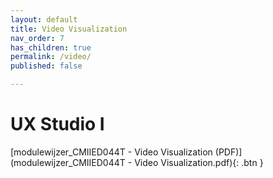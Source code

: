 ```yaml
---
layout: default
title: Video Visualization
nav_order: 7
has_children: true
permalink: /video/
published: false

---
```


# UX Studio I

[modulewijzer_CMIIED044T - Video Visualization (PDF)](modulewijzer_CMIIED044T - Video Visualization.pdf){: .btn }